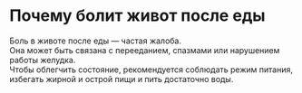 # Почему болит живот после еды

Боль в животе после еды — частая жалоба.  
Она может быть связана с перееданием, спазмами или нарушением работы желудка.  
Чтобы облегчить состояние, рекомендуется соблюдать режим питания,  
избегать жирной и острой пищи и пить достаточно воды.
